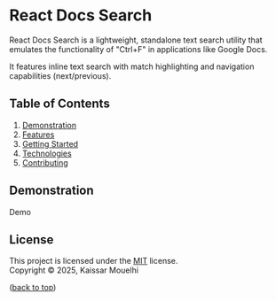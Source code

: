 # React Docs Search

React Docs Search is a lightweight, standalone text search utility that emulates the functionality of "Ctrl+F" in applications like Google Docs.

It features inline text search with match highlighting and navigation capabilities (next/previous).

## Table of Contents

1. [Demonstration](#demonstration)
2. [Features](#features)
3. [Getting Started](#getting-started)
4. [Technologies](#technologies)
5. [Contributing](#contributing)

## Demonstration

Demo

## License

This project is licensed under the [MIT](https://choosealicense.com/licenses/mit/) license. <br/> Copyright © 2025, Kaissar Mouelhi

([back to top](#demonstration))
